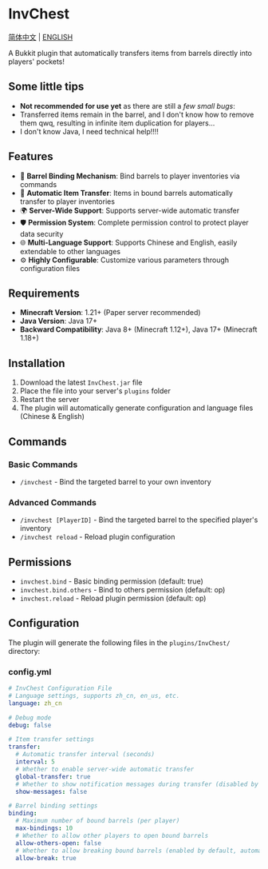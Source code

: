 # InvChest

[简体中文](https://github.com/OutHimic/InvChest/blob/main/README.md)  |  [ENGLISH](https://github.com/OutHimic/InvChest/blob/main/README_EN.md)

A Bukkit plugin that automatically transfers items from barrels directly into players' pockets!

## Some little tips
- **Not recommended for use yet** as there are still a *few small bugs*:
- Transferred items remain in the barrel, and I don't know how to remove them qwq, resulting in infinite item duplication for players...
- I don't know Java, I need technical help!!!!

## Features

- 🔗 **Barrel Binding Mechanism**: Bind barrels to player inventories via commands
- 🔄 **Automatic Item Transfer**: Items in bound barrels automatically transfer to player inventories
- 🌍 **Server-Wide Support**: Supports server-wide automatic transfer
- 🛡️ **Permission System**: Complete permission control to protect player data security
- 🌐 **Multi-Language Support**: Supports Chinese and English, easily extendable to other languages
- ⚙️ **Highly Configurable**: Customize various parameters through configuration files

## Requirements

- **Minecraft Version**: 1.21+ (Paper server recommended)
- **Java Version**: Java 17+
- **Backward Compatibility**: Java 8+ (Minecraft 1.12+), Java 17+ (Minecraft 1.18+)

## Installation

1. Download the latest `InvChest.jar` file
2. Place the file into your server's `plugins` folder
3. Restart the server
4. The plugin will automatically generate configuration and language files (Chinese & English)

## Commands

### Basic Commands
- `/invchest` - Bind the targeted barrel to your own inventory

### Advanced Commands
- `/invchest [PlayerID]` - Bind the targeted barrel to the specified player's inventory
- `/invchest reload` - Reload plugin configuration

## Permissions

- `invchest.bind` - Basic binding permission (default: true)
- `invchest.bind.others` - Bind to others permission (default: op)
- `invchest.reload` - Reload plugin permission (default: op)

## Configuration

The plugin will generate the following files in the `plugins/InvChest/` directory:

### config.yml
```yaml
# InvChest Configuration File
# Language settings, supports zh_cn, en_us, etc.
language: zh_cn

# Debug mode
debug: false

# Item transfer settings
transfer:
  # Automatic transfer interval (seconds)
  interval: 5
  # Whether to enable server-wide automatic transfer
  global-transfer: true
  # Whether to show notification messages during transfer (disabled by default to prevent server spam)
  show-messages: false

# Barrel binding settings
binding:
  # Maximum number of bound barrels (per player)
  max-bindings: 10
  # Whether to allow other players to open bound barrels
  allow-others-open: false
  # Whether to allow breaking bound barrels (enabled by default, automatically unbinds when broken)
  allow-break: true
